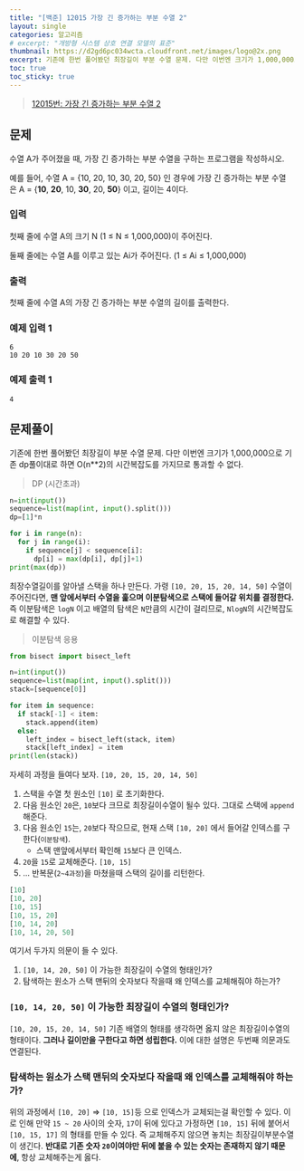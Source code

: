 ```yaml
---
title: "[백준] 12015 가장 긴 증가하는 부분 수열 2"
layout: single
categories: 알고리즘
# excerpt: "개방형 시스템 상호 연결 모델의 표준"
thumbnail: https://d2gd6pc034wcta.cloudfront.net/images/logo@2x.png
excerpt: 기존에 한번 풀어봤던 최장길이 부분 수열 문제. 다만 이번엔 크기가 1,000,000으로 기존 dp풀이대로 하면 O(n**2)의 시간복잡도를 가지므로 통과할 수 없다.
toc: true
toc_sticky: true
---
```


>[12015번: 가장 긴 증가하는 부분 수열 2](https://www.acmicpc.net/problem/12015)
>

## 문제

수열 A가 주어졌을 때, 가장 긴 증가하는 부분 수열을 구하는 프로그램을 작성하시오.

예를 들어, 수열 A = {10, 20, 10, 30, 20, 50} 인 경우에 가장 긴 증가하는 부분 수열은 A = {**10**, **20**, 10, **30**, 20, **50**} 이고, 길이는 4이다.

### 입력

첫째 줄에 수열 A의 크기 N (1 ≤ N ≤ 1,000,000)이 주어진다.

둘째 줄에는 수열 A를 이루고 있는 Ai가 주어진다. (1 ≤ Ai ≤ 1,000,000)

### 출력

첫째 줄에 수열 A의 가장 긴 증가하는 부분 수열의 길이를 출력한다.

### 예제 입력 1

```
6
10 20 10 30 20 50
```

### 예제 출력 1

```
4
```

## 문제풀이

기존에 한번 풀어봤던 최장길이 부분 수열 문제. 다만 이번엔 크기가 1,000,000으로 기존 dp풀이대로 하면 O(n**2)의 시간복잡도를 가지므로 통과할 수 없다.

> DP (시간초과)
> 

```python
n=int(input())
sequence=list(map(int, input().split()))
dp=[1]*n

for i in range(n):
  for j in range(i):
    if sequence[j] < sequence[i]:
      dp[i] = max(dp[i], dp[j]+1)
print(max(dp))
```

최장수열길이를 알아낼 스택을 하나 만든다. 가령 `[10, 20, 15, 20, 14, 50]` 수열이 주어진다면, **맨 앞에서부터 수열을 훑으며 이분탐색으로 스택에 들어갈 위치를 결정한다.** 즉 이분탐색은 `logN` 이고 배열의 탐색은 `N`만큼의 시간이 걸리므로, `NlogN`의 시간복잡도로 해결할 수 있다.

> 이분탐색 응용
> 

```python
from bisect import bisect_left

n=int(input())
sequence=list(map(int, input().split()))
stack=[sequence[0]]

for item in sequence:
  if stack[-1] < item:
    stack.append(item)
  else:
    left_index = bisect_left(stack, item)
    stack[left_index] = item
print(len(stack))
```

자세히 과정을 들여다 보자. `[10, 20, 15, 20, 14, 50]`

1. 스택을 수열 첫 원소인 `[10]` 로 초기화한다.
2. 다음 원소인 `20`은, `10`보다 크므로 최장길이수열이 될수 있다. 그대로 스택에 `append` 해준다.
3. 다음 원소인 `15`는, `20`보다 작으므로, 현재 스택 `[10, 20]` 에서 들어갈 인덱스를 구한다(`이분탐색`).
    - 스택 맨앞에서부터 확인해 `15`보다 큰 인덱스.
4. `20`을 `15`로 교체해준다. `[10, 15]`
5. ... 반복문(`2~4과정`)을 마쳤을때 스택의 길이를 리턴한다.

```python
[10]
[10, 20]
[10, 15]
[10, 15, 20]
[10, 14, 20]
[10, 14, 20, 50]
```

여기서 두가지 의문이 들 수 있다.

1. `[10, 14, 20, 50]` 이 가능한 최장길이 수열의 형태인가?
2. 탐색하는 원소가 스택 맨뒤의 숫자보다 작을때 왜 인덱스를 교체해줘야 하는가?

### `[10, 14, 20, 50]` 이 가능한 최장길이 수열의 형태인가?

`[10, 20, 15, 20, 14, 50]` 기존 배열의 형태를 생각하면 옳지 않은 최장길이수열의 형태이다. **그러나 길이만을 구한다고 하면 성립한다.** 이에 대한 설명은 두번째 의문과도 연결된다.

### 탐색하는 원소가 스택 맨뒤의 숫자보다 작을때 왜 인덱스를 교체해줘야 하는가?

위의 과정에서 `[10, 20]` ⇒ `[10, 15]`등 으로 인덱스가 교체되는걸 확인할 수 있다. 이로 인해 만약 `15 ~ 20` 사이의 숫자, `17`이 뒤에 있다고 가정하면 `[10, 15]` 뒤에 붙어서 `[10, 15, 17]` 의 형태를 만들 수 있다. 즉 교체해주지 않으면 놓치는 최장길이부분수열이 생긴다. **반대로 기존 숫자 `20`이여야만 뒤에 붙을 수 있는 숫자는 존재하지 않기 때문에**, 항상 교체해주는게 옳다.